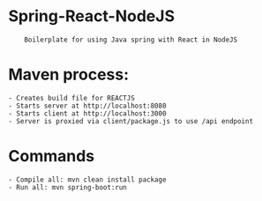 # Spring-React-NodeJS
        Boilerplate for using Java spring with React in NodeJS

# Maven process:
    - Creates build file for REACTJS
    - Starts server at http://localhost:8080
    - Starts client at http://localhost:3000
    - Server is proxied via client/package.js to use /api endpoint
    
# Commands
    - Compile all: mvn clean install package
    - Run all: mvn spring-boot:run
